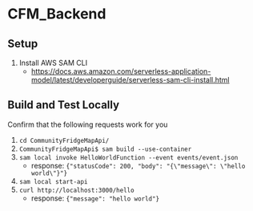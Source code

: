 # CFM_Backend

## Setup

1. Install AWS SAM CLI
    * https://docs.aws.amazon.com/serverless-application-model/latest/developerguide/serverless-sam-cli-install.html


## Build and Test Locally

Confirm that the following requests work for you

1. `cd CommunityFridgeMapApi/`
2. `CommunityFridgeMapApi$ sam build --use-container`
3. `sam local invoke HelloWorldFunction --event events/event.json`
    * response: ```{"statusCode": 200, "body": "{\"message\": \"hello world\"}"}```
4. `sam local start-api`
5. `curl http://localhost:3000/hello`
    * response: ```{"message": "hello world"}```



